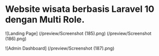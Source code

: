 # Website wisata berbasis Laravel 10 dengan Multi Role.

![Landing Page] (/preview/Screenshot (185).png) (/preview/Screenshot (186).png)

![Admin Dashboard] (/preview/Screenshot (187).png)
